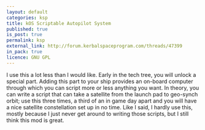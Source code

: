 ```yaml
---
layout: default
categories: ksp
title: kOS Scriptable Autopilot System
published: true
is_post: true
permalink: ksp
external_link: http://forum.kerbalspaceprogram.com/threads/47399
in_pack: true
licence: GNU GPL
---
```


I use this a lot less than I would like.
Early in the tech tree, you will unlock a special part. 
Adding this part to your ship provides an on-board computer through which you can script more or less anything you want.
In theory, you can write a script that can take a satellite from the launch pad to geo-synch orbit; use this three times, a third of an in game day apart and you will have a nice satellite constellation set up in no time.
Like I said, I hardly use this, mostly because I just never get around to writing those scripts, but I still think this mod is great.
